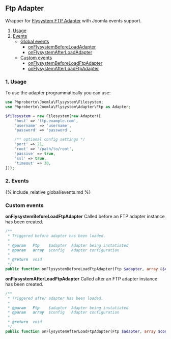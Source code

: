 ## Ftp Adapter

Wrapper for [Flysystem FTP Adapter](https://github.com/thephpleague/flysystem/blob/master/src/Adapter/Ftp.php) with Joomla events support.

1. [Usage](#usage)
2. [Events](#events)
    * [Global events](#global-adapters-events)
        * [onFlysystemBeforeLoadAdapter](#onFlysystemBeforeLoadAdapter)
        * [onFlysystemAfterLoadAdapter](#onFlysystemAfterLoadAdapter)
    * [Custom events](#custom-events)
        * [onFlysystemBeforeLoadFtpAdapter](#onFlysystemBeforeLoadFtpAdapter)
        * [onFlysystemAfterLoadFtpAdapter](#onFlysystemAfterLoadFtpAdapter)

### 1. Usage <a id="usage"></a>

To use the adapter programmatically you can use:  

```php
use Phproberto\Joomla\Flysystem\Filesystem;
use Phproberto\Joomla\Flysystem\Adapter\Ftp as Adapter;

$filesystem = new Filesystem(new Adapter([
    'host' => 'ftp.example.com',
    'username' => 'username',
    'password' => 'password',

    /** optional config settings */
    'port' => 21,
    'root' => '/path/to/root',
    'passive' => true,
    'ssl' => true,
    'timeout' => 30,
]));
```

### 2. Events <a id="events"></a>

{% include_relative global/events.md %}

### Custom events <a id="custom-events"></a>

**onFlysystemBeforeLoadFtpAdapter** Called before an FTP adapter instance has been created.<a id="onFlysystemBeforeLoadFtpAdapter"></a>

```php
/**
 * Triggered before adapter has been loaded.
 *
 * @param   Ftp    $adapter  Adapter being instatiated
 * @param   array  $config   Adapter configuration
 *
 * @return  void
 */
public function onFlysystemBeforeLoadFtpAdapter(Ftp $adapter, array &$config)
```

**onFlysystemAfterLoadFtpAdapter** Called after an FTP adapter instance has been created.<a id="onFlysystemAfterLoadFtpAdapter"></a>

```php
/**
 * Triggered after adapter has been loaded.
 *
 * @param   Ftp    $adapter  Adapter being instatiated
 * @param   array  $config   Adapter configuration
 *
 * @return  void
 */
public function onFlysystemAfterLoadFtpAdapter(Ftp $adapter, array $config)
```